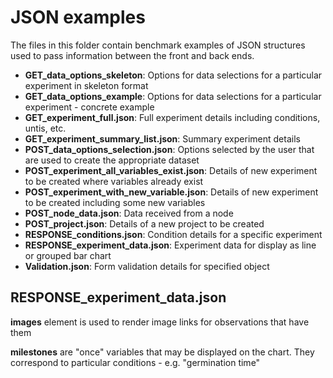# JSON examples

The files in this folder contain benchmark examples of JSON structures used to pass information between the front and back ends.

* **GET_data_options_skeleton**: Options for data selections for a particular experiment in skeleton format
* **GET_data_options_example**: Options for data selections for a particular experiment - concrete example
* **GET_experiment_full.json**: Full experiment details including conditions, untis, etc.
* **GET_experiment_summary_list.json**: Summary experiment details
* **POST_data_options_selection.json**: Options selected by the user that are used to create the appropriate dataset
* **POST_experiment_all_variables_exist.json**: Details of new experiment to be created where variables already exist
* **POST_experiment_with_new_variable.json**: Details of new experiment to be created including some new variables
* **POST_node_data.json**: Data received from a node
* **POST_project.json**: Details of a new project to be created
* **RESPONSE_conditions.json**: Condition details for a specific experiment
* **RESPONSE_experiment_data.json**: Experiment data for display as line or grouped bar chart
* **Validation.json**: Form validation details for specified object



## RESPONSE_experiment_data.json

**images** element is used to render image links for observations that have them

**milestones** are "once" variables that may be displayed on the chart. They correspond to particular conditions - e.g. "germination time"
